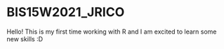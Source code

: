 # BIS15W2021_JRICO

Hello! This is my first time working with R and I am excited to learn some new skills :D
